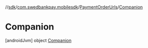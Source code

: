 //[sdk](../../../../index.md)/[com.swedbankpay.mobilesdk](../../index.md)/[PaymentOrderUrls](../index.md)/[Companion](index.md)



# Companion  
 [androidJvm] object [Companion](index.md)   

